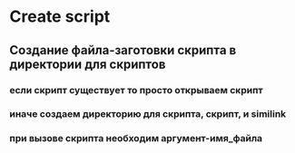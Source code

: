 # Create script

## Создание файла-заготовки скрипта в директории для скриптов

### если скрипт существует то просто открываем скрипт
### иначе создаем директорию для скрипта, скрипт, и similink

### при вызове скрипта необходим аргумент-имя_файла
